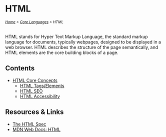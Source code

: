 # HTML

<em>
<sub><a href='../../README.md'>Home</a> > <a href='../core-languages.md'>Core Languages</a> > HTML</sub>
</em>
<br />
<br />

HTML stands for Hyper Text Markup Language, the standard markup language for documents, typically webpages, designed to be displayed in a web browser. HTML describes the structure of the page semantically, and HTML elements are the core building blocks of a page.

## Contents

* [HTML Core Concepts](./html.core/html.core.md)
  * [HTML Tags/Elements](./html.core/html.core.tags.md)
  * [HTML SEO](./html.core/html.core.seo.md)
  * [HTML Accessibility](./html.core/html.core.accessibility.md)

## Resources & Links

* [The HTML Spec](https://html.spec.whatwg.org/)
* [MDN Web Docs: HTML](https://developer.mozilla.org/en-US/docs/Glossary/HTML)

